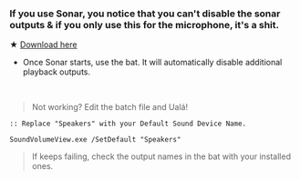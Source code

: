 ### If you use Sonar, you notice that you can't disable the sonar outputs & if you only use this for the microphone, it's a shit.

★ [Download here](https://github.com/gzmatte/sonar/releases/download/1/Sonar.bat)

- Once Sonar starts, use the bat. It will automatically disable additional playback outputs.

</br>


> Not working? Edit the batch file and Ualá!
```
:: Replace "Speakers" with your Default Sound Device Name.

SoundVolumeView.exe /SetDefault "Speakers"
```
> If keeps failing, check the output names in the bat with your installed ones.
